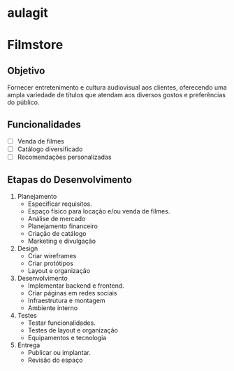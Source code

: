# aulagit

# Filmstore

## Objetivo
Fornecer entretenimento e cultura audiovisual aos clientes, oferecendo uma ampla variedade de títulos 
que atendam aos diversos gostos e preferências do público.

## Funcionalidades
- [ ] Venda de filmes
- [ ] Catálogo diversificado
- [ ] Recomendações personalizadas

## Etapas do Desenvolvimento
1. Planejamento
   - Especificar requisitos.
   - Espaço físico para locação e/ou venda de filmes.
   - Análise de mercado
   - Planejamento financeiro
   - Criação de catálogo
   - Marketing e divulgação
2. Design
   - Criar wireframes 
   - Criar protótipos
   - Layout e organização
3. Desenvolvimento
   - Implementar backend e frontend.
   - Criar páginas em redes sociais
   - Infraestrutura e montagem
   - Ambiente interno
4. Testes
   - Testar funcionalidades.
   - Testes de layout e organização
   - Equipamentos e tecnologia
5. Entrega
   - Publicar ou implantar.
   - Revisão do espaço
